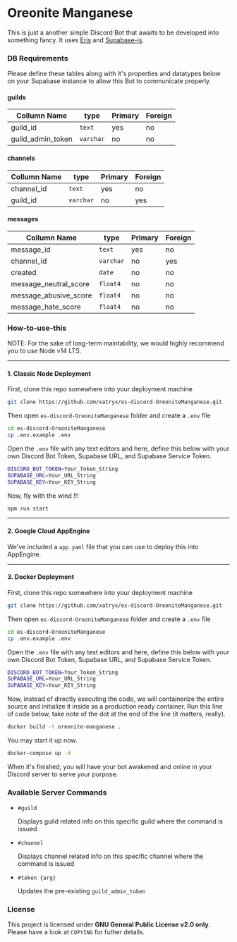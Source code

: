 # Oreonite Manganese
This is just a another simple Discord Bot that awaits to be developed into something fancy. It uses [Eris](https://github.com/abalabahaha/eris) and [Supabase-js](https://github.com/supabase/supabase-js).

### DB Requirements

Please define these tables along with it's properties and datatypes below on your Supabase instance to allow this Bot to communicate properly.

#### guilds
| Collumn Name | type | Primary | Foreign |
|-|-|-|-|
| guild_id | `text` | yes | no |
| guild_admin_token | `varchar` | no | no |

#### channels
| Collumn Name | type | Primary | Foreign |
|-|-|-|-|
| channel_id | `text` | yes | no |
| guild_id | `varchar` | no | yes |

#### messages
| Collumn Name | type | Primary | Foreign |
|-|-|-|-|
| message_id | `text` | yes | no |
| channel_id | `varchar` | no | yes |
| created | `date` | no | no |
| message_neutral_score | `float4` | no | no |
| message_abusive_score | `float4` | no | no |
| message_hate_score | `float4` | no | no |

### How-to-use-this

NOTE: For the sake of long-term maintability, we would highly recommend you to use Node v14 LTS.

-----

#### 1. Classic Node Deployment

First, clone this repo somewhere into your deployment machine

```bash
git clone https://github.com/xatryx/es-discord-OreoniteManganese.git
```

Then open `es-discord-OreoniteManganese` folder and create a `.env` file
```bash
cd es-discord-OreoniteManganese
cp .env.example .env
```

Open the `.env` file with any text editors and here, define this below with your own Discord Bot Token, Supabase URL, and Supabase Service Token.
```bash
DISCORD_BOT_TOKEN=Your_Token_String
SUPABASE_URL=Your_URL_String
SUPABASE_KEY=Your_KEY_String
```

Now, fly with the wind !!!
```bash
npm run start
```

-----

#### 2. Google Cloud AppEngine

We've included a `app.yaml` file that you can use to deploy this into AppEngine.

-----

#### 3. Docker Deployment

First, clone this repo somewhere into your deployment machine

```bash
git clone https://github.com/xatryx/es-discord-OreoniteManganese.git
```

Then open `es-discord-OreoniteManganese` folder and create a `.env` file
```bash
cd es-discord-OreoniteManganese
cp .env.example .env
```

Open the `.env` file with any text editors and here, define this below with your own Discord Bot Token, Supabase URL, and Supabase Service Token.
```bash
DISCORD_BOT_TOKEN=Your_Token_String
SUPABASE_URL=Your_URL_String
SUPABASE_KEY=Your_KEY_String
```

Now, instead of directly executing the code, we will containerize the entire source and initialize it inside as a production ready container. Run this line of code below, take note of the dot at the end of the line (it matters, really).

```bash
docker build -t oreonite-manganese .
```

You may start it up now.

```bash
docker-compose up -d
```

When it's finished, you will have your bot awakened and online in your Discord server to serve your purpose.

### Available Server Commands

* `#guild`

    Displays guild related info on this specific guild where the command is issued

* `#channel`

    Displays channel related info on this specific channel where the command is issued

* `#token {arg}`

    Updates the pre-existing `guild_admin_token`

### License
This project is licensed under **GNU General Public License v2.0 only**. Please have a look at `COPYING` for futher details.